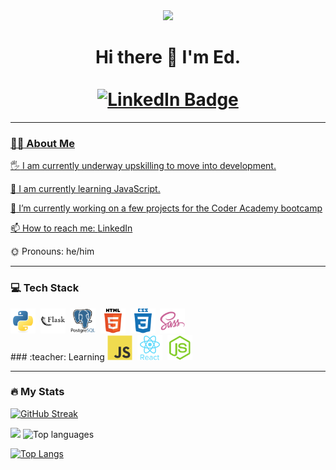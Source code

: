 <div id="header" align="center">
  <img src="https://media.giphy.com/media/h408T6Y5GfmXBKW62l/giphy.gif" width="250"/>
  <h1> 
    Hi there 👋 I'm Ed.
    <br></br>
    <div id="badges">
      <a href="[My LinkedIn](https://www.linkedin.com/in/edward-dougherty-998ab21b3/)">
        <img src="https://img.shields.io/badge/LinkedIn-blue?style=for-the-badge&logo=linkedin&logoColor=white" alt="LinkedIn Badge"/>
    </div>
  </h1>
</div>

---

### :technologist: About Me 

:raised_hand_with_fingers_splayed: I am currently underway upskilling to move into development.

:telescope: I am currently learning JavaScript. 

:seedling: I’m currently working on a few projects for the Coder Academy bootcamp

:mailbox: How to reach me: <a href="https://www.linkedin.com/in/edward-dougherty-998ab21b3/">LinkedIn</a>

:sun_with_face: Pronouns: he/him

---

### :computer: Tech Stack 

<div>
  <img src="https://github.com/devicons/devicon/blob/master/icons/python/python-original.svg" title="Python" alt="Python" width="40" height="40"/>&nbsp;
  <img src="https://github.com/devicons/devicon/blob/master/icons/flask/flask-original-wordmark.svg" title="Flask" alt="Flask" width="40" height="40"/>&nbsp;
  <img src="https://github.com/devicons/devicon/blob/master/icons/postgresql/postgresql-original-wordmark.svg" title="PostgreSQL"  alt="PostgreSQL" width="40" height="40"/>&nbsp;
  <img src="https://github.com/devicons/devicon/blob/master/icons/html5/html5-original-wordmark.svg" title="HTML5" alt="HTML" width="40" height="40"/>&nbsp;
  <img src="https://github.com/devicons/devicon/blob/master/icons/css3/css3-plain-wordmark.svg"  title="CSS3" alt="CSS" width="40" height="40"/>&nbsp;
  <img src="https://github.com/devicons/devicon/blob/master/icons/sass/sass-original.svg" title="Sass" alt="Sass" width="40" height="40"/>&nbsp;

  

</div>
### :teacher: Learning 
  <img src="https://github.com/devicons/devicon/blob/master/icons/javascript/javascript-original.svg" title="JavaScript" alt="JavaScript" width="40" height="40"/>&nbsp;
  <img src="https://github.com/devicons/devicon/blob/master/icons/react/react-original-wordmark.svg" title="React" alt="React" width="40" height="40"/>&nbsp;
  <img src="https://github.com/devicons/devicon/blob/master/icons/nodejs/nodejs-original.svg" title="NodeJS" alt="NodeJS" width="40" height="40"/>&nbsp;

---
### :fire: My Stats


[![GitHub Streak](https://streak-stats.demolab.com?user=tatermysalad&theme=neon-dark&border_radius=4)](https://git.io/streak-stats)

![](https://raw.githubusercontent.com/tatermysalad/github-stats/master/generated/overview.svg#gh-dark-mode-only)
![Top languages](https://raw.githubusercontent.com/tatermysalad/github-stats/master/generated/languages.svg#gh-dark-mode-only)

[![Top Langs](https://github-readme-stats.vercel.app/api/top-langs/?username=tatermysalad&layout=compact&theme=neon-dark)](https://github.com/anuraghazra/github-readme-stats)
